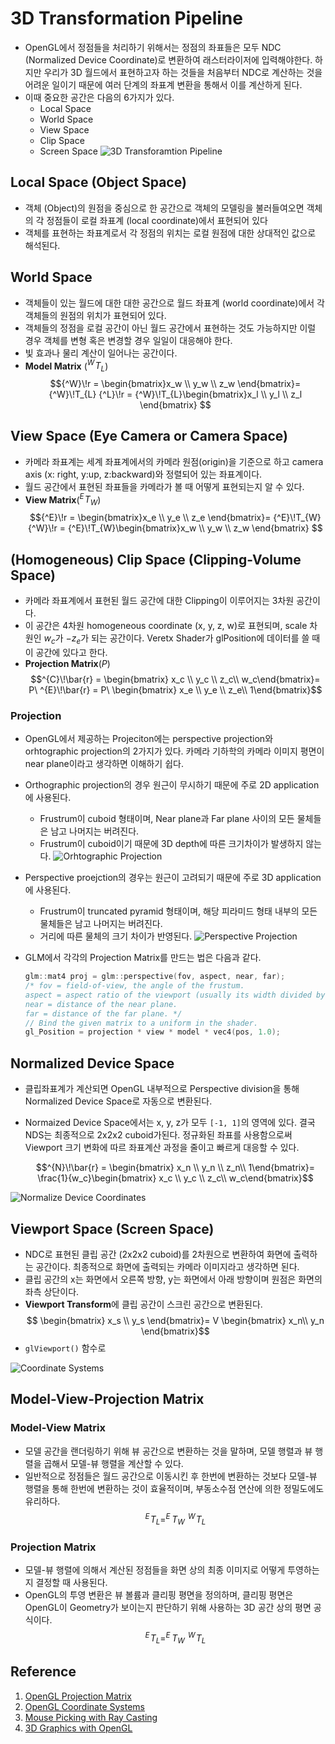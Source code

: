 # 3D Transformation Pipeline

- OpenGL에서 정점들을 처리하기 위해서는 정점의 좌표들은 모두 NDC (Normalized Device Coordinate)로 변환하여 래스터라이저에 입력해야한다. 하지만 우리가 3D 월드에서 표현하고자 하는 것들을 처음부터 NDC로 계산하는 것을 어려운 일이기 때문에 여러 단계의 좌표계 변환을 통해서 이를 계산하게 된다.
- 이때 중요한 공간은 다음의 6가지가 있다.
  - Local Space
  - World Space
  - View Space
  - Clip Space
  - Screen Space
![3D Transforamtion Pipeline](figs/3d-transform-pipeline.png)

## Local Space (Object Space)

- 객체 (Object)의 원점을 중심으로 한 공간으로 객체의 모델링을 불러들여오면 객체의 각 정점들이 로컬 좌표계 (local coordinate)에서 표현되어 있다
- 객체를 표현하는 좌표계로서 각 정점의 위치는 로컬 원점에 대한 상대적인 값으로 해석된다.

## World Space

- 객체들이 있는 월드에 대한 대한 공간으로 월드 좌표계 (world coordinate)에서 각 객체들의 원점의 위치가 표현되어 있다.
- 객체들의 정점을 로컬 공간이 아닌 월드 공간에서 표현하는 것도 가능하지만 이럴 경우 객체를 변형 혹은 변경할 경우 일일이 대응해야 한다.
- 빛 효과나 물리 계산이 일어나는 공간이다.
- **Model Matrix** (${^W}\!T_{L}$)
  $${^W}\!r = \begin{bmatrix}x_w \\ y_w \\ z_w \end{bmatrix}= {^W}\!T_{L} {^L}\!r = {^W}\!T_{L}\begin{bmatrix}x_l \\ y_l \\ z_l \end{bmatrix} $$

## View Space (Eye Camera or Camera Space)

- 카메라 좌표계는 세계 좌표계에서의 카메라 원점(origin)을 기준으로 하고 camera axis (x: right, y:up, z:backward)와 정렬되어 있는 좌표계이다.
- 월드 공간에서 표현된 좌표들을 카메라가 볼 때 어떻게 표현되는지 알 수 있다.
- **View Matrix**(${^E}\!T_{W}$)
  $${^E}\!r = \begin{bmatrix}x_e \\ y_e \\ z_e \end{bmatrix}= {^E}\!T_{W} {^W}\!r = {^E}\!T_{W}\begin{bmatrix}x_w \\ y_w \\ z_w \end{bmatrix} $$

## (Homogeneous) Clip Space (Clipping-Volume Space)

- 카메라 좌표계에서 표현된 월드 공간에 대한 Clipping이 이루어지는 3차원 공간이다.
- 이 공간은 4차원 homogeneous coordinate (x, y, z, w)로 표현되며, scale 차원인 $w_c$가 $-z_e$가 되는 공간이다. Veretx Shader가 glPosition에 데이터를 쓸 때 이 공간에 있다고 한다.
- **Projection Matrix**($P$)
  $$^{C}\!\bar{r} = \begin{bmatrix} x_c \\ y_c \\  z_c\\ w_c\end{bmatrix}= P\ ^{E}\!\bar{r} = P\ \begin{bmatrix} x_e \\ y_e \\  z_e\\ 1\end{bmatrix}$$

### Projection

- OpenGL에서 제공하는 Projeciton에는 perspective projection와 orhtographic projection의 2가지가 있다. 카메라 기하학의 카메라 이미지 평면이 near plane이라고 생각하면 이해하기 쉽다.
- Orthographic projection의 경우 원근이 무시하기 때문에 주로 2D application에 사용된다.
  - Frustrum이 cuboid 형태이며, Near plane과 Far plane 사이의 모든 물체들은 남고 나머지는 버려진다.
  - Frustrum이 cuboid이기 때문에 3D depth에 따른 크기차이가 발생하지 않는다.
  ![Orhtographic Projection](figs/ortho-projection.png)
- Perspective proejction의 경우는 원근이 고려되기 때문에 주로 3D application에 사용된다.
  - Frustrum이 truncated pyramid 형태이며, 해당 피라미드 형태 내부의 모든 물체들은 남고 나머지는 버려진다.
  - 거리에 따른 물체의 크기 차이가 반영된다.
  ![Perspective Projection](figs/persp-projection.png)
- GLM에서 각각의 Projection Matrix를 만드는 법은 다음과 같다.

  ```c++
  glm::mat4 proj = glm::perspective(fov, aspect, near, far); 
  /* fov = field-of-view, the angle of the frustum.
  aspect = aspect ratio of the viewport (usually its width divided by its height).
  near = distance of the near plane.
  far = distance of the far plane. */
  // Bind the given matrix to a uniform in the shader. 
  gl_Position = projection * view * model * vec4(pos, 1.0);
  ```

## Normalized Device Space

- 클립좌표계가 계산되면 OpenGL 내부적으로 Perspective division을 통해 Normalized Device Space로 자동으로 변환된다.
- Normaized Device Space에서는 x, y, z가 모두 `[-1, 1]`의 영역에 있다. 결국 NDS는 최종적으로 2x2x2 cuboid가된다. 정규화된 좌표를 사용함으로써 Viewport 크기 변화에 따르 좌표계산 과정을 줄이고 빠르게 대응할 수 있다.

    $$^{N}\!\bar{r} = \begin{bmatrix} x_n \\ y_n \\  z_n\\ 1\end{bmatrix}= \frac{1}{w_c}\begin{bmatrix} x_c \\ y_c \\  z_c\\ w_c\end{bmatrix}$$

![Normalize Device Coordinates](figs/normalize-device-coordinates.png)

## Viewport Space (Screen Space)

- NDC로 표현된 클립 공간 (2x2x2 cuboid)를 2차원으로 변환하여 화면에 출력하는 공간이다. 최종적으로 화면에 출력되는 카메라 이미지라고 생각하면 된다.
- 클립 공간의 x는 화면에서 오른쪽 방향, y는 화면에서 아래 방향이며 원점은 화면의 좌측 상단이다.
- **Viewport Transform**에 클립 공간이 스크린 공간으로 변환된다.
  $$ \begin{bmatrix} x_s \\ y_s \end{bmatrix}= V \begin{bmatrix} x_n\\ y_n \end{bmatrix}$$
- `glViewport()` 함수로

![Coordinate Systems](figs/coordinate-systems.png)

## Model-View-Projection Matrix

### Model-View Matrix

- 모델 공간을 랜더링하기 위해 뷰 공간으로 변환하는 것을 말하며, 모델 행렬과 뷰 행렬을 곱해서 모델-뷰 행렬을 계산할 수 있다.
- 일반적으로 정점들은 월드 공간으로 이동시킨 후 한번에 변환하는 것보다 모델-뷰 행렬을 통해 한번에 변환하는 것이 효율적이며, 부동소수점 연산에 의한 정밀도에도 유리하다.
$$^{E}\!T_{L} = ^{E}\!\!T_{W} \!\ ^{W}\!T_{L}$$

### Projection Matrix

- 모델-뷰 행렬에 의해서 계산된 정점들을 화면 상의 최종 이미지로 어떻게 투영하는지 결정할 때 사용된다.
- OpenGL의 투영 변환은 뷰 볼륨과 클리핑 평면을 정의하며, 클리핑 평면은 OpenGL이 Geometry가 보이는지 판단하기 위해 사용하는 3D 공간 상의 평면 공식이다.
$$^{E}\!T_{L} = ^{E}\!\!T_{W} \!\ ^{W}\!T_{L}$$

## Reference

1. [OpenGL Projection Matrix](http://www.songho.ca/opengl/gl_projectionmatrix.html)
2. [OpenGL Coordinate Systems](https://learnopengl.com/Getting-started/Coordinate-Systems)
3. [Mouse Picking with Ray Casting](https://antongerdelan.net/opengl/raycasting.html)
4. [3D Graphics with OpenGL](https://www3.ntu.edu.sg/home/ehchua/programming/opengl/CG_BasicsTheory.html)
